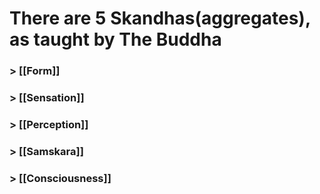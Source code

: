 # There are 5 Skandhas(aggregates), as taught by The Buddha
### > [[Form]]
### > [[Sensation]]
### > [[Perception]]
### > [[Samskara]]
### > [[Consciousness]]

